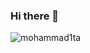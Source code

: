 ### Hi there 👋

<img
  src="https://github-readme-stats.vercel.app/api?username=mohammad1ta&show_icons=true&locale=en&hide=issues,contribs"
  alt="mohammad1ta"
/>

<!--
**mohammad1ta/mohammad1ta** is a ✨ _special_ ✨ repository because its `README.md` (this file) appears on your GitHub profile.

Here are some ideas to get you started:

- 🔭 I’m currently working on ...
- 🌱 I’m currently learning ...
- 👯 I’m looking to collaborate on ...
- 🤔 I’m looking for help with ...
- 💬 Ask me about ...
- 📫 How to reach me: ...
- 😄 Pronouns: ...
- ⚡ Fun fact: ...
-->

